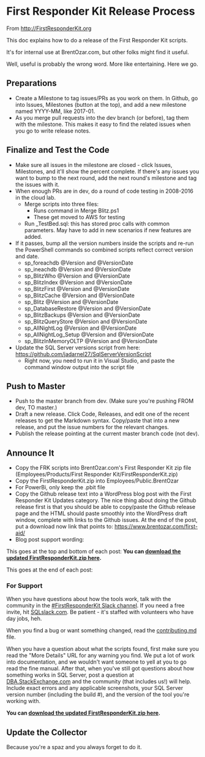 # First Responder Kit Release Process

From http://FirstResponderKit.org

This doc explains how to do a release of the First Responder Kit scripts.

It's for internal use at BrentOzar.com, but other folks might find it useful.

Well, useful is probably the wrong word. More like entertaining. Here we go.

## Preparations

* Create a Milestone to tag issues/PRs as you work on them. In Github, go into Issues, Milestones (button at the top), and add a new milestone named YYYY-MM, like 2017-01.
* As you merge pull requests into the dev branch (or before), tag them with the milestone. This makes it easy to find the related issues when you go to write release notes.


## Finalize and Test the Code

* Make sure all issues in the milestone are closed - click Issues, Milestones, and it'll show the percent complete. If there's any issues you want to bump to the next round, add the next round's milestone and tag the issues with it.
* When enough PRs are in dev, do a round of code testing in 2008-2016 in the cloud lab.
    * Merge scripts into three files:
        * Runs command in Merge Blitz.ps1
        * These get moved to AWS for testing
    * Run _TestBed.sql: this has stored proc calls with common parameters. May have to add in new scenarios if new features are added. 
* If it passes, bump all the version numbers inside the scripts and re-run the PowerShell commands so combined scripts reflect correct version and date.
    * sp_foreachdb @Version and @VersionDate
    * sp_ineachdb @Version and @VersionDate
    * sp_BlitzWho @Version and @VersionDate
    * sp_BlitzIndex @Version and @VersionDate
    * sp_BlitzFirst @Version and @VersionDate 
    * sp_BlitzCache @Version and @VersionDate 
    * sp_Blitz @Version and @VersionDate
    * sp_DatabaseRestore @Version and @VersionDate
    * sp_BlitzBackups @Version and @VersionDate
    * sp_BlitzQueryStore @Version and @VersionDate
    * sp_AllNightLog @Version and @VersionDate
    * sp_AllNightLog_Setup @Version and @VersionDate
    * sp_BlitzInMemoryOLTP @Version and @VersionDate
* Update the SQL Server versions script from here: https://github.com/jadarnel27/SqlServerVersionScript
    * Right now, you need to run it in Visual Studio, and paste the command window output into the script file

## Push to Master

* Push to the master branch from dev. (Make sure you're pushing FROM dev, TO master.)
* Draft a new release. Click Code, Releases, and edit one of the recent releases to get the Markdown syntax. Copy/paste that into a new release, and put the issue numbers for the relevant changes.
* Publish the release pointing at the current master branch code (not dev).

## Announce It

* Copy the FRK scripts into BrentOzar.com's First Responder Kit zip file (Employees/Products/First Responder Kit/FirstResponderKit.zip)
* Copy the FirstResponderKit.zip into Employees/Public.BrentOzar
* For PowerBi, only keep the .pbit file
* Copy the Github release text into a WordPress blog post with the First Responder Kit Updates category. The nice thing about doing the Github release first is that you should be able to copy/paste the Github release page and the HTML should paste smoothly into the WordPress draft window, complete with links to the Github issues. At the end of the post, put a download now link that points to: https://www.brentozar.com/first-aid/
* Blog post support wording:

This goes at the top and bottom of each post:
<strong>You can <a href="https://www.brentozar.com/first-aid/">download the updated FirstResponderKit.zip here</a>.</strong>

This goes at the end of each post:
<h3>For Support</h3>

When you have questions about how the tools work, talk with the community in the <a href="https://sqlcommunity.slack.com/messages/firstresponderkit/" target="_blank" rel="noopener">#FirstResponderKit Slack channel</a>. If you need a free invite, hit <a href="http://SQLslack.com/" target="_blank" rel="noopener">SQLslack.com</a>. Be patient - it's staffed with volunteers who have day jobs, heh.

When you find a bug or want something changed, read the <a href="https://github.com/BrentOzarULTD/SQL-Server-First-Responder-Kit/blob/master/CONTRIBUTING.md" target="_blank" rel="noopener">contributing.md</a> file.

When you have a question about what the scripts found, first make sure you read the "More Details" URL for any warning you find. We put a lot of work into documentation, and we wouldn't want someone to yell at you to go read the fine manual. After that, when you've still got questions about how something works in SQL Server, post a question at <a href="http://dba.stackexchange.com" target="_blank" rel="noopener">DBA.StackExchange.com</a> and the community (that includes us!) will help. Include exact errors and any applicable screenshots, your SQL Server version number (including the build #), and the version of the tool you're working with.

<strong>You can <a href="https://www.brentozar.com/first-aid/">download the updated FirstResponderKit.zip here</a>.</strong>

## Update the Collector
Because you're a spaz and you always forget to do it.

